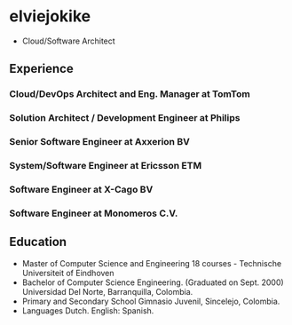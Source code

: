 # elviejokike

- Cloud/Software Architect


## Experience

### Cloud/DevOps Architect and Eng. Manager at TomTom

### Solution Architect / Development Engineer at Philips

### Senior Software Engineer at Axxerion BV

### System/Software Engineer at Ericsson ETM

### Software Engineer at X-Cago BV

### Software Engineer at Monomeros C.V.

## Education

- Master of Computer Science and Engineering 18 courses - Technische Universiteit of Eindhoven
- Bachelor of Computer Science Engineering. (Graduated on Sept. 2000) Universidad Del Norte, Barranquilla, Colombia.
- Primary and Secondary School Gimnasio Juvenil, Sincelejo, Colombia.
- Languages Dutch. English: Spanish.


